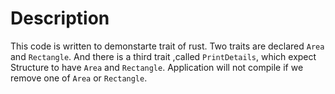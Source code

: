 # Description

This code is written to demonstarte trait of rust. Two traits are declared `Area` and `Rectangle`. And there is a third trait ,called `PrintDetails`, which expect Structure to have `Area` and `Rectangle`. Application will not compile if we remove one of `Area` or `Rectangle`.
